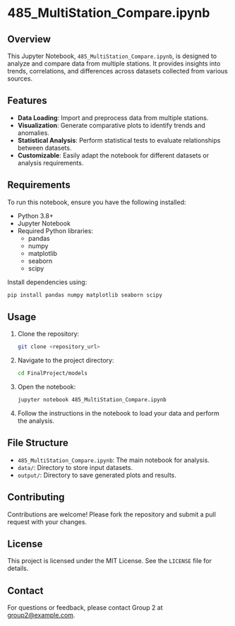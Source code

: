 # 485_MultiStation_Compare.ipynb

## Overview
This Jupyter Notebook, `485_MultiStation_Compare.ipynb`, is designed to analyze and compare data from multiple stations. It provides insights into trends, correlations, and differences across datasets collected from various sources.

## Features
- **Data Loading**: Import and preprocess data from multiple stations.
- **Visualization**: Generate comparative plots to identify trends and anomalies.
- **Statistical Analysis**: Perform statistical tests to evaluate relationships between datasets.
- **Customizable**: Easily adapt the notebook for different datasets or analysis requirements.

## Requirements
To run this notebook, ensure you have the following installed:
- Python 3.8+
- Jupyter Notebook
- Required Python libraries:
    - pandas
    - numpy
    - matplotlib
    - seaborn
    - scipy

Install dependencies using:
```bash
pip install pandas numpy matplotlib seaborn scipy
```

## Usage
1. Clone the repository:
     ```bash
     git clone <repository_url>
     ```
2. Navigate to the project directory:
     ```bash
     cd FinalProject/models
     ```
3. Open the notebook:
     ```bash
     jupyter notebook 485_MultiStation_Compare.ipynb
     ```
4. Follow the instructions in the notebook to load your data and perform the analysis.

## File Structure
- `485_MultiStation_Compare.ipynb`: The main notebook for analysis.
- `data/`: Directory to store input datasets.
- `output/`: Directory to save generated plots and results.

## Contributing
Contributions are welcome! Please fork the repository and submit a pull request with your changes.

## License
This project is licensed under the MIT License. See the `LICENSE` file for details.

## Contact
For questions or feedback, please contact Group 2 at [group2@example.com](mailto:group2@example.com).